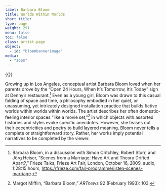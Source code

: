 ```yaml
---
label: Barbara Bloom
title: Worlds Within Worlds
short_title:
type: page
weight: 291
menu: false
toc: false
class: artist-page
object:
  - id: "bloombannerimage"
media:
  - "zoom"
---
```


{{<q-figure id="bloombannerimage" >}}

Growing up in Los Angeles, conceptual artist Barbara Bloom loved when her parents drove by the “Open 24 Hours, When It’s Tomorrow, It’s Today” sign at Denny’s restaurant.[^1] Even as a young girl, Bloom was drawn to this casual folding of space and time, a philosophy embodied in her quiet, or unassuming, yet intricately designed installation practice that builds fictive worlds within worlds within worlds. The artist describes her often domestic-feeling interior spaces “like a movie set,”[^2] in which objects with assorted histories and styles evoke specific anecdotes. However, she teases out their eccentricities and poetry to build layered meaning. Bloom never tells a complete or straightforward story. Rather, her works imply potential narratives to be completed by the viewer.

[^1]: Barbara Bloom, in a discussion with Simon Critchley, Robert Storr, and Jörg Heiser, “Scenes from a Marriage: Have Art and Theory Drifted Apart?,” Frieze Talks, Frieze Art Fair, London, October 16, 2009, audio, 1:28:15 hours, https://frieze.com/fair-programme/listen-scenes-marriage.

[^2]: Margot Mifflin, “Barbara Bloom,” *ARTnews* 92 (February 1993): 103.
